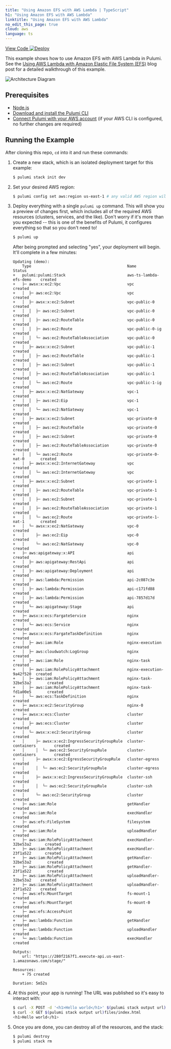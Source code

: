 ```yaml
---
title: "Using Amazon EFS with AWS Lambda | TypeScript"
h1: "Using Amazon EFS with AWS Lambda"
linktitle: "Using Amazon EFS with AWS Lambda"
no_edit_this_page: true
cloud: aws
language: ts
---
```


<!-- WARNING: this page was generated by a tool. Do not edit it by hand. -->
<!-- To change it, please see https://github.com/pulumi/docs/tree/master/tools/mktutorial. -->

<p class="mb-4 flex">
    <a class="flex flex-wrap items-center rounded text-xs text-white bg-blue-600 border-2 border-blue-600 px-2 mr-2 whitespace-no-wrap hover:text-white" style="height: 32px" href="https://github.com/pulumi/examples/tree/master/aws-ts-lambda-efs" target="_blank">
        <span><i class="fab fa-github pr-2"></i> View Code</span>
    </a>
    <a href="https://app.pulumi.com/new?template=https://github.com/pulumi/examples/tree/master/aws-ts-lambda-efs" target="_blank">
        <img src="https://get.pulumi.com/new/button.svg" alt="Deploy">
    </a>
</p>


This example shows how to use Amazon EFS with AWS Lambda in Pulumi. See the [Using AWS Lambda with Amazon Elastic File System (EFS)](https://www.pulumi.com/blog/aws-lambda-efs) blog post for a detailed walkthrough of this example.

![Architecture Diagram](https://raw.githubusercontent.com/pulumi/examples/master/aws-ts-lambda-efs/lambdaefs.png)

## Prerequisites

- [Node.js](https://nodejs.org/en/download/)
- [Download and install the Pulumi CLI](https://www.pulumi.com/docs/get-started/install/)
- [Connect Pulumi with your AWS account](https://www.pulumi.com/docs/intro/cloud-providers/aws/setup/) (if your AWS CLI is configured, no further changes are required)

## Running the Example

After cloning this repo, `cd` into it and run these commands:

1. Create a new stack, which is an isolated deployment target for this example:

    ```bash
    $ pulumi stack init dev
    ```

2. Set your desired AWS region:

    ```bash
    $ pulumi config set aws:region us-east-1 # any valid AWS region will work
    ```

3. Deploy everything with a single `pulumi up` command. This will show you a preview of changes first, which
   includes all of the required AWS resources (clusters, services, and the like). Don't worry if it's more than
   you expected -- this is one of the benefits of Pulumi, it configures everything so that so you don't need to!

    ```bash
    $ pulumi up
    ```

    After being prompted and selecting "yes", your deployment will begin. It'll complete in a few minutes:

    ```
    Updating (demo):
        Type                                          Name                      Status      
    +   pulumi:pulumi:Stack                           aws-ts-lambda-efs-demo    created     
    +   ├─ awsx:x:ec2:Vpc                             vpc                       created     
    +   │  ├─ aws:ec2:Vpc                             vpc                       created     
    +   │  ├─ awsx:x:ec2:Subnet                       vpc-public-0              created     
    +   │  │  ├─ aws:ec2:Subnet                       vpc-public-0              created     
    +   │  │  ├─ aws:ec2:RouteTable                   vpc-public-0              created     
    +   │  │  ├─ aws:ec2:Route                        vpc-public-0-ig           created     
    +   │  │  └─ aws:ec2:RouteTableAssociation        vpc-public-0              created     
    +   │  ├─ awsx:x:ec2:Subnet                       vpc-public-1              created     
    +   │  │  ├─ aws:ec2:RouteTable                   vpc-public-1              created     
    +   │  │  ├─ aws:ec2:Subnet                       vpc-public-1              created     
    +   │  │  ├─ aws:ec2:RouteTableAssociation        vpc-public-1              created     
    +   │  │  └─ aws:ec2:Route                        vpc-public-1-ig           created     
    +   │  ├─ awsx:x:ec2:NatGateway                   vpc-1                     created     
    +   │  │  ├─ aws:ec2:Eip                          vpc-1                     created     
    +   │  │  └─ aws:ec2:NatGateway                   vpc-1                     created     
    +   │  ├─ awsx:x:ec2:Subnet                       vpc-private-0             created     
    +   │  │  ├─ aws:ec2:RouteTable                   vpc-private-0             created     
    +   │  │  ├─ aws:ec2:Subnet                       vpc-private-0             created     
    +   │  │  ├─ aws:ec2:RouteTableAssociation        vpc-private-0             created     
    +   │  │  └─ aws:ec2:Route                        vpc-private-0-nat-0       created     
    +   │  ├─ awsx:x:ec2:InternetGateway              vpc                       created     
    +   │  │  └─ aws:ec2:InternetGateway              vpc                       created     
    +   │  ├─ awsx:x:ec2:Subnet                       vpc-private-1             created     
    +   │  │  ├─ aws:ec2:RouteTable                   vpc-private-1             created     
    +   │  │  ├─ aws:ec2:Subnet                       vpc-private-1             created     
    +   │  │  ├─ aws:ec2:RouteTableAssociation        vpc-private-1             created     
    +   │  │  └─ aws:ec2:Route                        vpc-private-1-nat-1       created     
    +   │  └─ awsx:x:ec2:NatGateway                   vpc-0                     created     
    +   │     ├─ aws:ec2:Eip                          vpc-0                     created     
    +   │     └─ aws:ec2:NatGateway                   vpc-0                     created     
    +   ├─ aws:apigateway:x:API                       api                       created     
    +   │  ├─ aws:apigateway:RestApi                  api                       created     
    +   │  ├─ aws:apigateway:Deployment               api                       created     
    +   │  ├─ aws:lambda:Permission                   api-2c087c3e              created     
    +   │  ├─ aws:lambda:Permission                   api-c171fd88              created     
    +   │  ├─ aws:lambda:Permission                   api-7857d17d              created     
    +   │  └─ aws:apigateway:Stage                    api                       created     
    +   ├─ awsx:x:ecs:FargateService                  nginx                     created     
    +   │  └─ aws:ecs:Service                         nginx                     created     
    +   ├─ awsx:x:ecs:FargateTaskDefinition           nginx                     created     
    +   │  ├─ aws:iam:Role                            nginx-execution           created     
    +   │  ├─ aws:cloudwatch:LogGroup                 nginx                     created     
    +   │  ├─ aws:iam:Role                            nginx-task                created     
    +   │  ├─ aws:iam:RolePolicyAttachment            nginx-execution-9a42f520  created     
    +   │  ├─ aws:iam:RolePolicyAttachment            nginx-task-32be53a2       created     
    +   │  ├─ aws:iam:RolePolicyAttachment            nginx-task-fd1a00e5       created     
    +   │  └─ aws:ecs:TaskDefinition                  nginx                     created     
    +   ├─ awsx:x:ec2:SecurityGroup                   nginx-0                   created     
    +   ├─ awsx:x:ecs:Cluster                         cluster                   created     
    +   │  ├─ aws:ecs:Cluster                         cluster                   created     
    +   │  └─ awsx:x:ec2:SecurityGroup                cluster                   created     
    +   │     ├─ awsx:x:ec2:IngressSecurityGroupRule  cluster-containers        created     
    +   │     │  └─ aws:ec2:SecurityGroupRule         cluster-containers        created     
    +   │     ├─ awsx:x:ec2:EgressSecurityGroupRule   cluster-egress            created     
    +   │     │  └─ aws:ec2:SecurityGroupRule         cluster-egress            created     
    +   │     ├─ awsx:x:ec2:IngressSecurityGroupRule  cluster-ssh               created     
    +   │     │  └─ aws:ec2:SecurityGroupRule         cluster-ssh               created     
    +   │     └─ aws:ec2:SecurityGroup                cluster                   created     
    +   ├─ aws:iam:Role                               getHandler                created     
    +   ├─ aws:iam:Role                               execHandler               created     
    +   ├─ aws:efs:FileSystem                         filesystem                created     
    +   ├─ aws:iam:Role                               uploadHandler             created     
    +   ├─ aws:iam:RolePolicyAttachment               execHandler-32be53a2      created     
    +   ├─ aws:iam:RolePolicyAttachment               execHandler-23f1a522      created     
    +   ├─ aws:iam:RolePolicyAttachment               getHandler-32be53a2       created     
    +   ├─ aws:iam:RolePolicyAttachment               getHandler-23f1a522       created     
    +   ├─ aws:iam:RolePolicyAttachment               uploadHandler-32be53a2    created     
    +   ├─ aws:iam:RolePolicyAttachment               uploadHandler-23f1a522    created     
    +   ├─ aws:efs:MountTarget                        fs-mount-1                created     
    +   ├─ aws:efs:MountTarget                        fs-mount-0                created     
    +   ├─ aws:efs:AccessPoint                        ap                        created     
    +   ├─ aws:lambda:Function                        getHandler                created     
    +   ├─ aws:lambda:Function                        uploadHandler             created     
    +   └─ aws:lambda:Function                        execHandler               created     
    
    Outputs:
        url: "https://280f2167f1.execute-api.us-east-1.amazonaws.com/stage/"

    Resources:
        + 75 created

    Duration: 5m52s
    ```

4. At this point, your app is running! The URL was published so it's easy to interact with:

    ```bash
    $ curl -X POST -d '<h1>Hello world</h1>' $(pulumi stack output url)files/index.html
    $ curl -X GET $(pulumi stack output url)files/index.html
    <h1>Hello world</h1>
    ```

5. Once you are done, you can destroy all of the resources, and the stack:

    ```bash
    $ pulumi destroy
    $ pulumi stack rm
    ```

